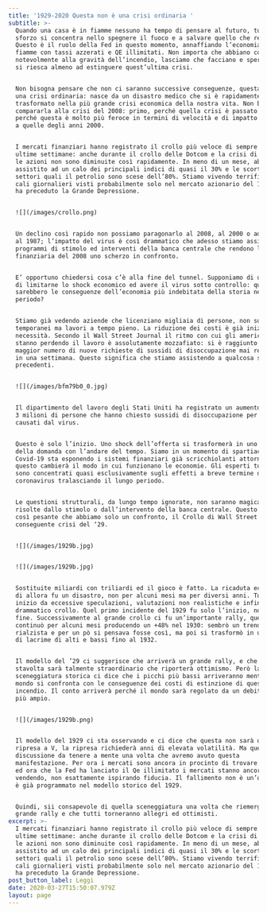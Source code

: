 ```yaml
---
title: '1929-2020 Questa non è una crisi ordinaria '
subtitle: >-
  Quando una casa è in fiamme nessuno ha tempo di pensare al futuro, tutto lo
  sforzo si concentra nello spegnere il fuoco e a salvare quello che resta.
  Questo è il ruolo della Fed in questo momento, annaffiando l’economia in
  fiamme con tassi azzerati e QE illimitati. Non importa che abbiano contribuito
  notevolmente alla gravità dell’incendio, lasciamo che facciano e speriamo che
  si riesca almeno ad estinguere quest’ultima crisi.


  Non bisogna pensare che non ci saranno successive conseguenze, questa non è
  una crisi ordinaria: nasce da un disastro medico che si è rapidamente
  trasformato nella più grande crisi economica della nostra vita. Non bisogna
  compararla alla crisi del 2008: primo, perché quella crisi è passato e secondo
  perché questa è molto più feroce in termini di velocità e di impatto rispetto
  a quelle degli anni 2000.


  I mercati finanziari hanno registrato il crollo più veloce di sempre nelle
  ultime settimane: anche durante il crollo delle Dotcom e la crisi di Lehman,
  le azioni non sono diminuite così rapidamente. In meno di un mese, abbiamo
  assistito ad un calo dei principali indici di quasi il 30% e le scorte in
  settori quali il petrolio sono scese dell’80%. Stiamo vivendo terrificanti
  cali giornalieri visti probabilmente solo nel mercato azionario del 1929 che
  ha preceduto la Grande Depressione.


  ![](/images/crollo.png)


  Un declino così rapido non possiamo paragonarlo al 2008, al 2000 o addirittura
  al 1987; l’impatto del virus è così drammatico che adesso stiamo assistendo a
  programmi di stimolo ed interventi della banca centrale che rendono la crisi
  finanziaria del 2008 uno scherzo in confronto.


  E’ opportuno chiedersi cosa c’è alla fine del tunnel. Supponiamo di uscirne,
  di limitarne lo shock economico ed avere il virus sotto controllo: quali
  sarebbero le conseguenze dell’economia più indebitata della storia nel lungo
  periodo? 


  Stiamo già vedendo aziende che licenziano migliaia di persone, non solo lavori
  temporanei ma lavori a tempo pieno. La riduzione dei costi è già iniziata per
  necessità. Secondo il Wall Street Journal il ritmo con cui gli americani
  stanno perdendo il lavoro è assolutamente mozzafiato: si è raggiunto il
  maggior numero di nuove richieste di sussidi di disoccupazione mai registrate
  in una settimana. Questo significa che stiamo assistendo a qualcosa senza
  precedenti.


  ![](/images/bfm79b0_0.jpg)


  Il dipartimento del lavoro degli Stati Uniti ha registrato un aumento di circa
  3 milioni di persone che hanno chiesto sussidi di disoccupazione per i blocchi
  causati dal virus.


  Questo è solo l’inizio. Uno shock dell’offerta si trasformerà in uno shock
  della domanda con l’andare del tempo. Siamo in un momento di spartiacque, il
  Covid-19 sta esponendo i sistemi finanziari già scricchiolanti attorno a noi e
  questo cambierà il modo in cui funzionano le economie. Gli esperti tuttavia si
  sono concentrati quasi esclusivamente sugli effetti a breve termine del
  coronavirus tralasciando il lungo periodo.


  Le questioni strutturali, da lungo tempo ignorate, non saranno magicamente
  risolte dallo stimolo o dall’intervento della banca centrale. Questo shock è
  così pesante che abbiamo solo un confronto, il Crollo di Wall Street e la
  conseguente crisi del ‘29.


  ![](/images/1929b.jpg)


  ![](/images/1929b.jpg)


  Sostituite miliardi con triliardi ed il gioco è fatto. La ricaduta economica
  di allora fu un disastro, non per alcuni mesi ma per diversi anni. Tutto ebbe
  inizio da eccessive speculazioni, valutazioni non realistiche e infine,il
  drammatico crollo. Quel primo incidente del 1929 fu solo l’inizio, non la
  fine. Successivamente al grande crollo ci fu un’importante rally, questo
  continuò per alcuni mesi producendo un +48% nel 1930: sembrò un trend
  rialzista e per un pò si pensava fosse così, ma poi si trasformò in una valle
  di lacrime di alti e bassi fino al 1932.


  Il modello del ’29 ci suggerisce che arriverà un grande rally, e che anche
  stavolta sarà talmente straordinario che riporterà ottimismo. Però la
  sceneggiatura storica ci dice che i picchi più bassi arriveranno mentre il
  mondo si confronta con le conseguenze dei costi di estinzione di questo
  incendio. Il conto arriverà perché il mondo sarà regolato da un debito ancora
  più ampio.


  ![](/images/1929b.png)


  Il modello del 1929 ci sta osservando e ci dice che questa non sarà una
  ripresa a V, la ripresa richiederà anni di elevata volatilità. Ma questa è una
  discussione da tenere a mente una volta che avremo avuto questa
  manifestazione. Per ora i mercati sono ancora in procinto di trovare un bottom
  ed ora che la Fed ha lanciato il Qe illimitato i mercati stanno ancora
  vendendo, non esattamente ispirando fiducia. Il fallimento non è un’opzione ma
  è già programmato nel modello storico del 1929.


  Quindi, sii consapevole di quella sceneggiatura una volta che riemergerà il
  grande rally e che tutti torneranno allegri ed ottimisti.
excerpt: >-
  I mercati finanziari hanno registrato il crollo più veloce di sempre nelle
  ultime settimane: anche durante il crollo delle Dotcom e la crisi di Lehman,
  le azioni non sono diminuite così rapidamente. In meno di un mese, abbiamo
  assistito ad un calo dei principali indici di quasi il 30% e le scorte in
  settori quali il petrolio sono scese dell’80%. Stiamo vivendo terrificanti
  cali giornalieri visti probabilmente solo nel mercato azionario del 1929 che
  ha preceduto la Grande Depressione.
post_button_label: Leggi
date: 2020-03-27T15:50:07.979Z
layout: page
---
```

